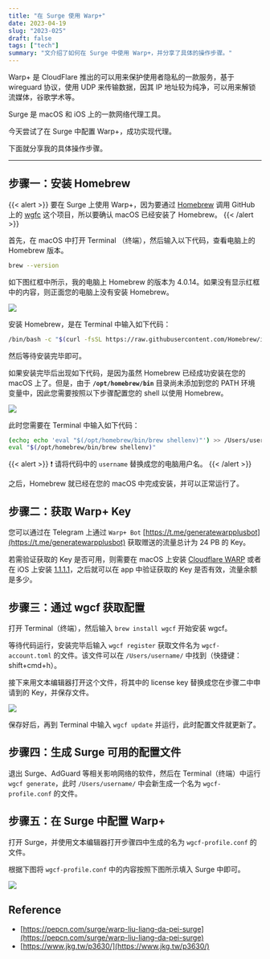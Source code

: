 ```yaml
---
title: "在 Surge 使用 Warp+"
date: 2023-04-19
slug: "2023-025"
draft: false
tags: ["tech"]
summary: "文介绍了如何在 Surge 中使用 Warp+，并分享了具体的操作步骤。"
---
```


Warp+ 是 CloudFlare 推出的可以用来保护使用者隐私的一款服务，基于 wireguard 协议，使用 UDP 来传输数据，因其 IP 地址较为纯净，可以用来解锁流媒体，谷歌学术等。

Surge 是 macOS 和 iOS 上的一款网络代理工具。

今天尝试了在 Surge 中配置 Warp+，成功实现代理。

下面就分享我的具体操作步骤。

---

## 步骤一：安装 Homebrew

{{< alert >}}
要在 Surge 上使用 Warp+，因为要通过 [Homebrew](https://brew.sh/index_zh-cn) 调用 GitHub 上的 [wgfc](https://github.com/ViRb3/wgcf) 这个项目，所以要确认 macOS 已经安装了 Homebrew。
{{< /alert >}}

首先，在 macOS 中打开 Terminal （终端），然后输入以下代码，查看电脑上的 Homebrew 版本。

```bash
brew --version
```

如下图红框中所示，我的电脑上 Homebrew 的版本为 4.0.14。如果没有显示红框中的内容，则正面您的电脑上没有安装 Homebrew。

![](https://cos.justgoidea.com/justgoidea/uPic/2023/06/04/cLbI8x.png)

安装 Homebrew，是在 Terminal 中输入如下代码：

```bash
/bin/bash -c "$(curl -fsSL https://raw.githubusercontent.com/Homebrew/install/HEAD/install.sh)"
```

然后等待安装完毕即可。

如果安装完毕后出现如下代码，是因为虽然 Homebrew 已经成功安装在您的 macOS 上了。但是，由于 **`/opt/homebrew/bin`** 目录尚未添加到您的 PATH 环境变量中，因此您需要按照以下步骤配置您的 shell 以使用 Homebrew。

![](https://cos.justgoidea.com/justgoidea/uPic/2023/06/04/UJ8rDT.png)

此时您需要在 Terminal 中输入如下代码：

```bash
(echo; echo 'eval "$(/opt/homebrew/bin/brew shellenv)"') >> /Users/username/.zprofile
eval "$(/opt/homebrew/bin/brew shellenv)"
```

{{< alert >}}
❗ 请将代码中的 `username` 替换成您的电脑用户名。
{{< /alert >}}

之后，Homebrew 就已经在您的 macOS 中完成安装，并可以正常运行了。

## 步骤二：获取 Warp+ Key

您可以通过在 Telegram 上通过 `Warp+ Bot`  [https://t.me/generatewarpplusbot](https://t.me/generatewarpplusbot) 获取赠送的流量总计为 24 PB 的 Key。

若需验证获取的 Key 是否可用，则需要在 macOS 上安装 [Cloudflare WARP](https://developers.cloudflare.com/cloudflare-one/connections/connect-devices/warp/download-warp/) 或者在 iOS 上安装 [1.1.1.1](https://apps.apple.com/us/app/id1423538627)，之后就可以在 app 中验证获取的 Key 是否有效，流量余额是多少。

## 步骤三：**通过 wgcf 获取配置**

打开 Terminal（终端），然后输入 `brew install wgcf` 开始安装 wgcf。

等待代码运行，安装完毕后输入 `wgcf register` 获取文件名为 `wgcf-account.toml` 的文件。该文件可以在 `/Users/username/` 中找到（快捷键：shift+cmd+h）。

接下来用文本编辑器打开这个文件，将其中的 license key 替换成您在步骤二中申请到的 Key，并保存文件。

![](https://cos.justgoidea.com/justgoidea/uPic/2023/06/04/JOCvpQ.png)

保存好后，再到 Terminal 中输入 `wgcf update` 并运行，此时配置文件就更新了。

## 步骤四：**生成 Surge 可用的配置文件**

退出 Surge、AdGuard 等相关影响网络的软件，然后在 Terminal（终端）中运行 `wgcf generate`，此时 `/Users/username/` 中会新生成一个名为 `wgcf-profile.conf` 的文件。

## 步骤五：在 Surge 中配置 Warp+

打开 Surge，并使用文本编辑器打开步骤四中生成的名为 `wgcf-profile.conf` 的文件。

根据下图将 `wgcf-profile.conf` 中的内容按照下图所示填入 Surge 中即可。

![](https://cos.justgoidea.com/justgoidea/uPic/2023/06/04/zUflhd.png)

## Reference

- [https://pepcn.com/surge/warp-liu-liang-da-pei-surge](https://pepcn.com/surge/warp-liu-liang-da-pei-surge)
- [https://www.jkg.tw/p3630/](https://www.jkg.tw/p3630/)
